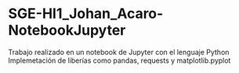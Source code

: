 # SGE-HI1_Johan_Acaro-NotebookJupyter
Trabajo realizado en un notebook de Jupyter con el lenguaje Python
<br>
Implemetación de liberías como pandas, requests y matplotlib.pyplot

